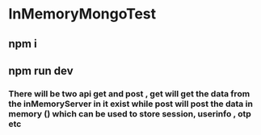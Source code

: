 # InMemoryMongoTest

## npm i 
## npm run dev

### There will be two api get and post , get will get the data from the inMemoryServer in it exist while post will post the data in memory () which can be used to store session, userinfo , otp etc
